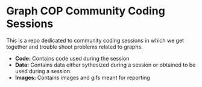 # Graph COP Community Coding Sessions

This is a repo dedicated to community coding sessions in which we get together and trouble shoot problems related to graphs. 

- **Code:** Contains code used during the session
- **Data:** Contains data either sythesized during a session or obtained to be used during a session. 
- **Images:** Contains images and gifs meant for reporting